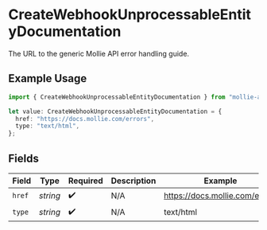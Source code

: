# CreateWebhookUnprocessableEntityDocumentation

The URL to the generic Mollie API error handling guide.

## Example Usage

```typescript
import { CreateWebhookUnprocessableEntityDocumentation } from "mollie-api-typescript/models/operations";

let value: CreateWebhookUnprocessableEntityDocumentation = {
  href: "https://docs.mollie.com/errors",
  type: "text/html",
};
```

## Fields

| Field                          | Type                           | Required                       | Description                    | Example                        |
| ------------------------------ | ------------------------------ | ------------------------------ | ------------------------------ | ------------------------------ |
| `href`                         | *string*                       | :heavy_check_mark:             | N/A                            | https://docs.mollie.com/errors |
| `type`                         | *string*                       | :heavy_check_mark:             | N/A                            | text/html                      |